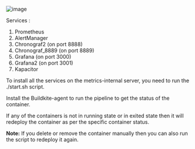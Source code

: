 ![image](https://user-images.githubusercontent.com/110216567/184346286-94e0b45f-19e9-4fc9-a1a3-2e50c6f12bf8.png)

Services : 
1. Prometheus 
2. AlertManager 
3. Chronograf2 (on port 8888) 
4. Chronograf_8889 (on port 8889) 
5. Grafana (on port 3000) 
6. Grafana2 (on port 3001)   
7. Kapacitor

To install all the services on the metrics-internal server, you need to run the ./start.sh script.

Install the Buildkite-agent to run the pipeline to get the status of the container.

If any of the containers is not in running state or in exited state then it will redeploy the container as per the specific container status.

**Note:** If you delete or remove the container manually then you can also run the script to redeploy it  again.
